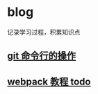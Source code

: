 # blog
记录学习过程，积累知识点

## [git 命令行的操作](https://github.com/dinghuahua/blog/blob/master/git-study/git%E6%95%99%E7%A8%8B.md)
## [webpack 教程 todo](http:www.baidu.com)